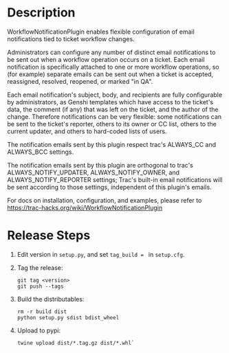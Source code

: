 # Description

WorkflowNotificationPlugin enables flexible configuration of email
notifications tied to ticket workflow changes.

Administrators can configure any number of distinct email
notifications to be sent out when a workflow operation occurs on a
ticket. Each email notification is specifically attached to one or
more workflow operations, so (for example) separate emails can be sent
out when a ticket is accepted, reassigned, resolved, reopened, or
marked "in QA". 

Each email notification's subject, body, and recipients are fully
configurable by administrators, as Genshi templates which have access
to the ticket's data, the comment (if any) that was left on the
ticket, and the author of the change. Therefore notifications can be
very flexible: some notifications can be sent to the ticket's
reporter, others to its owner or CC list, others to the current
updater, and others to hard-coded lists of users.

The notification emails sent by this plugin respect trac's ALWAYS_CC
and ALWAYS_BCC settings.

The notification emails sent by this plugin are orthogonal to trac's
ALWAYS_NOTIFY_UPDATER, ALWAYS_NOTIFY_OWNER, and ALWAYS_NOTIFY_REPORTER
settings; Trac's built-in email notifications will be sent according
to those settings, independent of this plugin's emails.

For docs on installation, configuration, and examples, please refer to
https://trac-hacks.org/wiki/WorkflowNotificationPlugin

# Release Steps

1. Edit version in `setup.py`, and set `tag_build = ` in `setup.cfg`.
2. Tag the release:

    ```
    git tag <version>
    git push --tags
    ```

3. Build the distributables:

    ```
    rm -r build dist
    python setup.py sdist bdist_wheel
    ```

4. Upload to pypi:

    ```
    twine upload dist/*.tag.gz dist/*.whl`
    ```
